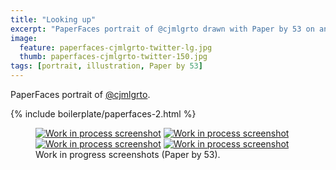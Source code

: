 ```yaml
---
title: "Looking up"
excerpt: "PaperFaces portrait of @cjmlgrto drawn with Paper by 53 on an iPad."
image: 
  feature: paperfaces-cjmlgrto-twitter-lg.jpg
  thumb: paperfaces-cjmlgrto-twitter-150.jpg
tags: [portrait, illustration, Paper by 53]
---
```


PaperFaces portrait of <a href="http://twitter.com/cjmlgrto">@cjmlgrto</a>.

{% include boilerplate/paperfaces-2.html %}

<figure class="half">
	<a href="{{ site.url }}/assets/images/paperfaces-cjmlgrto-process-1-lg.jpg"><img src="{{ site.url }}/assets/images/paperfaces-cjmlgrto-process-1-600.jpg" alt="Work in process screenshot"></a>
	<a href="{{ site.url }}/assets/images/paperfaces-cjmlgrto-process-2-lg.jpg"><img src="{{ site.url }}/assets/images/paperfaces-cjmlgrto-process-2-600.jpg" alt="Work in process screenshot"></a>
	<a href="{{ site.url }}/assets/images/paperfaces-cjmlgrto-process-3-lg.jpg"><img src="{{ site.url }}/assets/images/paperfaces-cjmlgrto-process-3-600.jpg" alt="Work in process screenshot"></a>
	<a href="{{ site.url }}/assets/images/paperfaces-cjmlgrto-process-4-lg.jpg"><img src="{{ site.url }}/assets/images/paperfaces-cjmlgrto-process-4-600.jpg" alt="Work in process screenshot"></a>
	<figcaption>Work in progress screenshots (Paper by 53).</figcaption>
</figure>